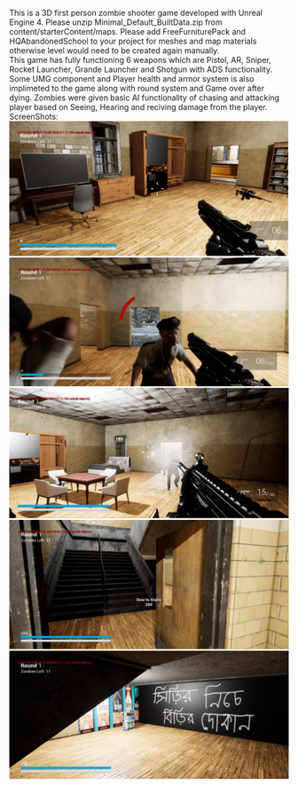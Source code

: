 This is a 3D first person zombie shooter game developed with Unreal Engine 4.
Please unzip Minimal_Default_BuiltData.zip from content/starterContent/maps.
Please add FreeFurniturePack and HQAbandonedSchool to your project for meshes and map materials otherwise level would need to be created again manually.  
This game has fully functioning 6 weapons which are Pistol, AR, Sniper, Rocket Launcher, Grande Launcher and Shotgun with ADS functionality. 
Some UMG component and Player health and armor system is also implimeted to the game along with round system and Game over after dying.
Zombies were given basic AI functionality of chasing and attacking player based on Seeing, Hearing and reciving damage from the player. 
ScreenShots: 
![Alt text](ScreenShots/1.png?raw=true "Optional Title")
![Alt text](ScreenShots/2.png?raw=true "Optional Title")
![Alt text](ScreenShots/3.png?raw=true "Optional Title")
![Alt text](ScreenShots/4.png?raw=true "Optional Title")
![Alt text](ScreenShots/5.png?raw=true "Optional Title")

